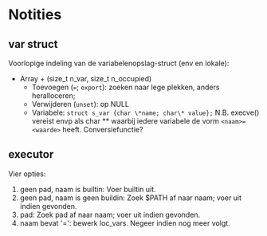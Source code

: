 # Notities
## var struct
Voorlopige indeling van de variabelenopslag-struct (env en lokale):
+ Array + (size\_t n\_var, size\_t n\_occupied)
	+ Toevoegen (`=`; `export`): zoeken naar lege plekken, anders heralloceren;
	+ Verwijderen (`unset`): op NULL
	+ Variabele: `struct s_var {char \*name; char\* value};`
	N.B. execve() vereist envp als char ** waarbij iedere variabele de vorm `<naam>=<waarde>` heeft. Conversiefunctie?

## executor
Vier opties:
1. geen pad, naam is builtin: Voer builtin uit.
2. geen pad, naam is geen buildin: Zoek $PATH af naar naam; voer uit indien gevonden.
3. pad: Zoek pad af naar naam; voer uit indien gevonden.
4. naam bevat '=': bewerk loc\_vars. Negeer indien nog meer volgt.
